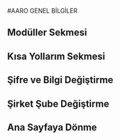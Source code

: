 #AARO GENEL BİLGİLER

## Modüller Sekmesi
## Kısa Yollarım Sekmesi
## Şifre ve Bilgi Değiştirme
## Şirket Şube Değiştirme
## Ana Sayfaya Dönme
